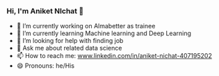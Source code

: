 ### Hi, I'm Aniket NIchat 👋



- 🔭 I’m currently working on Almabetter as trainee
- 🌱 I’m currently learning Machine learning and Deep Learning
- 🤔 I’m looking for help with finding job
- 💬 Ask me about related data science
- 📫 How to reach me: www.linkedin.com/in/aniket-nichat-407195202
- 😄 Pronouns: he/His
